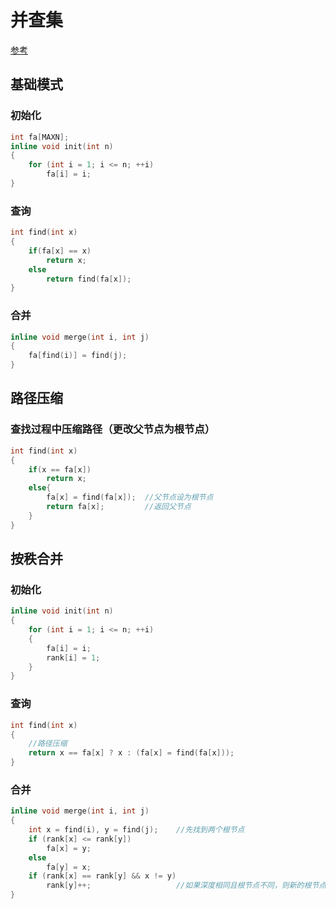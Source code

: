 # 并查集

[参考](https://zhuanlan.zhihu.com/p/93647900)

## 基础模式

### 初始化

```c++
int fa[MAXN];
inline void init(int n)
{
    for (int i = 1; i <= n; ++i)
        fa[i] = i;
}
```

### 查询

```c++
int find(int x)
{
    if(fa[x] == x)
        return x;
    else
        return find(fa[x]);
}
```

### 合并

```c++
inline void merge(int i, int j)
{
    fa[find(i)] = find(j);
}
```

## 路径压缩 

### 查找过程中压缩路径（更改父节点为根节点）

```c++
int find(int x)
{
    if(x == fa[x])
        return x;
    else{
        fa[x] = find(fa[x]);  //父节点设为根节点
        return fa[x];         //返回父节点
    }
}
```

## 按秩合并

### 初始化

```c++
inline void init(int n)
{
    for (int i = 1; i <= n; ++i)
    {
        fa[i] = i;
        rank[i] = 1;
    }
}
```

### 查询

```c++
int find(int x)
{
	//路径压缩 
    return x == fa[x] ? x : (fa[x] = find(fa[x]));
}
```

### 合并

```c++
inline void merge(int i, int j)
{
    int x = find(i), y = find(j);    //先找到两个根节点
    if (rank[x] <= rank[y])
        fa[x] = y;
    else
        fa[y] = x;
    if (rank[x] == rank[y] && x != y)
        rank[y]++;                   //如果深度相同且根节点不同，则新的根节点的深度+1
}
```
